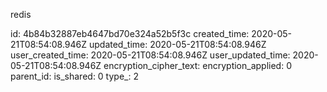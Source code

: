 redis

id: 4b84b32887eb4647bd70e324a52b5f3c
created_time: 2020-05-21T08:54:08.946Z
updated_time: 2020-05-21T08:54:08.946Z
user_created_time: 2020-05-21T08:54:08.946Z
user_updated_time: 2020-05-21T08:54:08.946Z
encryption_cipher_text: 
encryption_applied: 0
parent_id: 
is_shared: 0
type_: 2